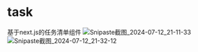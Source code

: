 # task
基于next.js的任务清单组件
![Snipaste截图_2024-07-12_21-11-33](https://github.com/user-attachments/assets/f19bd9e4-23f4-4b8f-91fc-eda7ad6da030)
![Snipaste截图_2024-07-12_21-32-12](https://github.com/user-attachments/assets/275aab7b-a3ef-4211-bda2-9c41b4438994)
